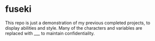 # fuseki
This repo is just a demonstration of my previous completed projects, to display abilities and style.  Many of the characters and variables are replaced with ___ to maintain confidentiality.
